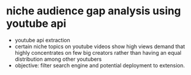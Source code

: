 # niche audience gap analysis using youtube api

- youtube api extraction
- certain niche topics on youtube videos show high views demand that highly concentrates on few big creators rather than having an equal distribution among other youtubers 
- objective: filter search engine and potential deployment to extension.
